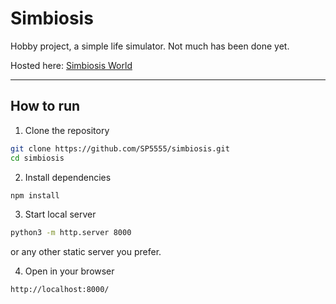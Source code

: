 # Simbiosis

Hobby project, a simple life simulator. Not much has been done yet.

Hosted here: [Simbiosis World](https://simbiosis-world.netlify.app)

---

## How to run

1. Clone the repository
```bash
git clone https://github.com/SP5555/simbiosis.git
cd simbiosis
```

2. Install dependencies
```bash
npm install
```

3. Start local server
```bash
python3 -m http.server 8000
```
or any other static server you prefer.

4. Open in your browser
```bash
http://localhost:8000/
```